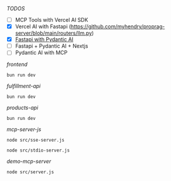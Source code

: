 _TODOS_

- [ ] MCP Tools with Vercel AI SDK
- [x] Vercel AI with Fastapi (https://github.com/myhendry/proprag-server/blob/main/routers/llm.py)
- [x] [Fastapi with Pydantic AI](https://www.youtube.com/watch?v=6yebvAqbFvI&t=880s)
- [ ] Fastapi + Pydantic AI + Nextjs
- [ ] Pydantic AI with MCP

_frontend_

```
bun run dev
```

_fulfillment-api_

```
bun run dev
```

_products-api_

```
bun run dev
```

_mcp-server-js_

```
node src/sse-server.js

node src/stdio-server.js
```

_demo-mcp-server_

```
node src/server.js
```
